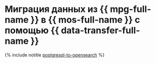 # Миграция данных из {{ mpg-full-name }} в {{ mos-full-name }} с помощью {{ data-transfer-full-name }}

{% include notitle [postgresql-to-opensearch](../../_tutorials/dataplatform/datatransfer/postgresql-to-opensearch.md) %}